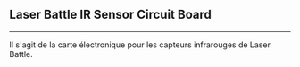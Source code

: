 ## Laser Battle IR Sensor Circuit Board ##
----------
Il s'agit de la carte électronique pour les capteurs infrarouges de Laser Battle.
